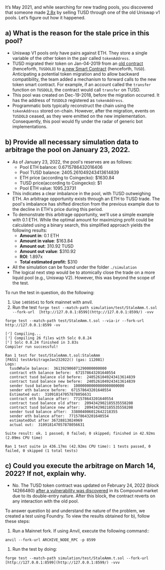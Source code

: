 It’s May 2021, and while searching for new trading pools, you discovered that someone made [2.8x](https://etherscan.io/tx/0x3f1b5baef6ea7f622834eabe7634bf89e3f473b62a73e357fdd04a1a5cf32ecf) by selling TUSD through one of the old Uniswap v1 pools. Let’s figure out how it happened.

## a) What is the reason for the stale price in this pool?
- Uniswap V1 pools only have pairs against ETH. They store a single variable of the other token in the pair called `tokenAddress`.
- TUSD migrated their token on Jan-04-2019 from an [old contract](https://www.notion.so/dd13fb489070d432dfa89a0b93315d8b?pvs=21) (henceforth, `TUSDOLD`) to [a new Smart Contract](https://www.notion.so/06-Stale-AMM-f99742aefdc94742bf17f3c58e8e965e?pvs=21) (henceforth, `TUSD`). Anticipating a potential token migration and to allow backward compatibility, the team added a mechanism to forward calls to the new token smart contract. For example, if an account called the `transfer` function on `TUSDOLD`, the contract would call `transfer` on TUSD.
- This pool was created on Dec-19-2018, before the migration occurred. It has the address of `TUSDOLD` registered as `tokenAddress`.
- Programmatic bots typically reconstruct the chain using the `tokenAddress` stored on-chain. However, after the migration, events on `TUSDOLD` ceased, as they were emitted on the new implementation. Consequently, this pool would fly under the radar of generic bot implementations.
    
## b) Provide all necessary simulation data to arbitrage the pool on January 23, 2022.
- As of January 23, 2022, the pool's reserves are as follows:
    - Pool ETH balance: 0.6715786432016406
    - Pool TUSD balance: 2405.261049243413614839
    - ETH price (according to Coingecko): $1630.84
    - TUSD price(according to Coingecko): $1
    - Pool ETH value: 1095.23731
- This indicates a clear imbalance in the pool, with TUSD outweighing ETH. An arbitrage opportunity exists through an ETH to TUSD trade. The pool's imbalance has shifted direction from the previous example due to the decline in ETH's price during this period.
- To demonstrate this arbitrage opportunity, we'll use a simple example with 0.1 ETH. While the optimal amount for maximizing profit could be calculated using a binary search, this simplified approach yields the following results:
    - **Amount in**: 0.1 ETH
    - **Amount in value**: $163.84
    - **Amount out**: 310.92 TUSD
    - **Amount out value**: $310.92
    - **ROI**: 1.897x
    - **Total estimated profit:** $310
- All the simulation can be found under the folder `./simulation`
- The logical next step would be to atomically close the trade on a more liquid pool (e.g., Uniswap V2). However, this was beyond the scope of the test.

To run the test in question, do the following:

1. Use `14058541` to fork mainnet with anvil.
2. Run the test
 `forge test --match-path simulation/test/StaleAmm.t.sol --fork-url  [http://127.0.0.1:8599](http://127.0.0.1:8599/) -vvv`

```shell
forge test --match-path test/StaleAmm.t.sol --via-ir --fork-url  http://127.0.0.1:8599 -vv 

[⠊] Compiling...
[⠘] Compiling 26 files with Solc 0.8.24
[⠃] Solc 0.8.24 finished in 3.83s
Compiler run successful!

Ran 1 test for test/StaleAmm.t.sol:StaleAmm
[PASS] testArbitrageJan232022() (gas: 112081)
Logs:
  tusdWhale balance:  361392906071290000000000
  contract eth balance before:  671578643201640554
  contract tusd balance old before:  2405261049243413614839
  contract tusd balance new before:  2405261049243413614839
  sender tusd balance before:  10000000000000000000000
  sender eth balance before:  671578643201640554
  Estimated out:  310918147057878056631
  contract eth balance after:  771578643201640554
  contract tusd balance old after:  2094342902185535558208
  contract tusd balance new after:  2094342902185535558208
  sender tusd balance after:  338004006012642218355
  sender eth balance after:  771578643201640554
  estimatedOut after 36728813024969
  actual out:  310918147057878056631

Suite result: ok. 1 passed; 0 failed; 0 skipped; finished in 42.92ms (2.09ms CPU time)

Ran 1 test suite in 436.17ms (42.92ms CPU time): 1 tests passed, 0 failed, 0 skipped (1 total tests)
```

## c) Could you execute the arbitrage on March 14, 2022? If not, explain why.
- No. The TUSD token contract was updated on February 24, 2022 (block 14266480) [after a vulnerability was discovered](https://blog.openzeppelin.com/compound-tusd-integration-issue-retrospective) in its Compound market due to its double-entry nature. After this block, the contract reverts on any interaction with the old pool.

To answer question b) and understand the nature of the problem, we created a test using Foundry. To view the results obtained for b), follow these steps:

1. Run a Mainnet fork. If using Anvil, execute the following command::

`anvil --fork-url ARCHIVE_NODE_RPC -p 8599`

1. Run the test by doing:

 `forge test --match-path simulation/test/StaleAmm.t.sol --fork-url  [http://127.0.0.1:8599](http://127.0.0.1:8599/) -vvv`
